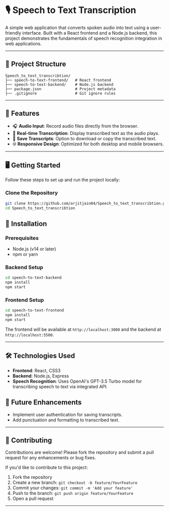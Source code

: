 # 🎙️ Speech to Text Transcription

A simple web application that converts spoken audio into text using a user-friendly interface. Built with a React frontend and a Node.js backend, this project demonstrates the fundamentals of speech recognition integration in web applications.

---

## 📁 Project Structure

```
Speech_to_text_transcribtion/
├── speech-to-text-frontend/   # React frontend
├── speech-to-text-backend/    # Node.js backend
├── package.json               # Project metadata
├── .gitignore                 # Git ignore rules
```

---

## 🚀 Features

- 🎧 **Audio Input**: Record audio files directly from the browser.
- 📝 **Real-time Transcription**: Display transcribed text as the audio plays.
- 💾 **Save Transcripts**: Option to download or copy the transcribed text.
- 🌐 **Responsive Design**: Optimized for both desktop and mobile browsers.

---
## 🖥️ Getting Started

Follow these steps to set up and run the project locally:

### Clone the Repository

```bash
git clone https://github.com/arjitjain04/Speech_to_text_transcribtion.git
cd Speech_to_text_transcribtion
```

## 🔧 Installation

### Prerequisites

- Node.js (v14 or later)
- npm or yarn

### Backend Setup

```bash
cd speech-to-text-backend
npm install
npm start
```

### Frontend Setup

```bash
cd speech-to-text-frontend
npm install
npm start
```

The frontend will be available at `http://localhost:3000` and the backend at `http://localhost:5500`.

---

## 🛠️ Technologies Used

- **Frontend**: React, CSS3
- **Backend**: Node.js, Express
- **Speech Recognition**: Uses OpenAI's GPT-3.5 Turbo model for transcribing speech to text via integrated API.


## 📌 Future Enhancements

- Implement user authentication for saving transcripts.
- Add punctuation and formatting to transcribed text.
---

## 🤝 Contributing

Contributions are welcome! Please fork the repository and submit a pull request for any enhancements or bug fixes.

If you'd like to contribute to this project:

1. Fork the repository  
2. Create a new branch: `git checkout -b feature/YourFeature`  
3. Commit your changes: `git commit -m 'Add your feature'`  
4. Push to the branch: `git push origin feature/YourFeature`  
5. Open a pull request  
---
